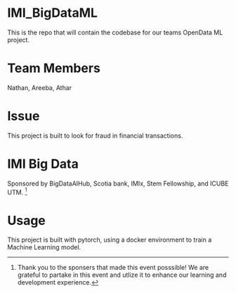 # IMI_BigDataML
This is the repo that will contain the codebase for our teams OpenData ML project.

# Team Members
Nathan, Areeba, Athar

# Issue
This project is built to look for fraud in financial transactions.

# IMI Big Data
Sponsored by BigDataAIHub, Scotia bank, IMIx, Stem Fellowship, and ICUBE UTM. [^1]

# Usage
This project is built with pytorch, using a docker environment to train a Machine Learning model.

[^1]: Thank you to the sponsers that made this event posssible! We are grateful to partake in this event and utlize it to enhance our learning and development experience.
